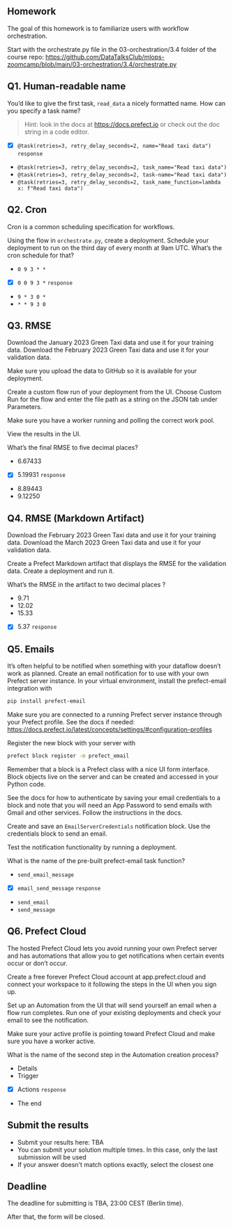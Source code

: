 ## Homework

The goal of this homework is to familiarize users with workflow orchestration. 

Start with the orchestrate.py file in the 03-orchestration/3.4 folder
of the course repo: https://github.com/DataTalksClub/mlops-zoomcamp/blob/main/03-orchestration/3.4/orchestrate.py


## Q1. Human-readable name

You’d like to give the first task, `read_data` a nicely formatted name.
How can you specify a task name?

> Hint: look in the docs at https://docs.prefect.io or 
> check out the doc string in a code editor.

- [X] `@task(retries=3, retry_delay_seconds=2, name="Read taxi data")` `response`
- `@task(retries=3, retry_delay_seconds=2, task_name="Read taxi data")`
- `@task(retries=3, retry_delay_seconds=2, task-name="Read taxi data")`
- `@task(retries=3, retry_delay_seconds=2, task_name_function=lambda x: f"Read taxi data")`


## Q2. Cron

Cron is a common scheduling specification for workflows. 

Using the flow in `orchestrate.py`, create a deployment.
Schedule your deployment to run on the third day of every month at 9am UTC.
What’s the cron schedule for that?

- `0 9 3 * *`
- [X] `0 0 9 3 *` `response`
- `9 * 3 0 *`
- `* * 9 3 0`


## Q3. RMSE 

Download the January 2023 Green Taxi data and use it for your training data.
Download the February 2023 Green Taxi data and use it for your validation data. 

Make sure you upload the data to GitHub so it is available for your deployment.

Create a custom flow run of your deployment from the UI. Choose Custom
Run for the flow and enter the file path as a string on the JSON tab under Parameters.

Make sure you have a worker running and polling the correct work pool.

View the results in the UI.

What’s the final RMSE to five decimal places?

- 6.67433
- [X] 5.19931 `response`
- 8.89443
- 9.12250


## Q4. RMSE (Markdown Artifact)

Download the February 2023 Green Taxi data and use it for your training data.
Download the March 2023 Green Taxi data and use it for your validation data. 

Create a Prefect Markdown artifact that displays the RMSE for the validation data.
Create a deployment and run it.

What’s the RMSE in the artifact to two decimal places ?

- 9.71
- 12.02
- 15.33
- [X] 5.37 `response`


## Q5. Emails


It’s often helpful to be notified when something with your dataflow doesn’t work
as planned. Create an email notification for to use with your own Prefect server instance.
In your virtual environment, install the prefect-email integration with 

```bash
pip install prefect-email
```

Make sure you are connected to a running Prefect server instance through your
Prefect profile.
See the docs if needed: https://docs.prefect.io/latest/concepts/settings/#configuration-profiles

Register the new block with your server with 

```bash
prefect block register -m prefect_email
```

Remember that a block is a Prefect class with a nice UI form interface.
Block objects live on the server and can be created and accessed in your Python code. 

See the docs for how to authenticate by saving your email credentials to
a block and note that you will need an App Password to send emails with
Gmail and other services. Follow the instructions in the docs.

Create and save an `EmailServerCredentials` notification block.
Use the credentials block to send an email.

Test the notification functionality by running a deployment.

What is the name of the pre-built prefect-email task function?

- `send_email_message`
- [X] `email_send_message` `response`
- `send_email`
- `send_message`



## Q6. Prefect Cloud

The hosted Prefect Cloud lets you avoid running your own Prefect server and
has automations that allow you to get notifications when certain events occur
or don’t occur. 

Create a free forever Prefect Cloud account at app.prefect.cloud and connect
your workspace to it following the steps in the UI when you sign up. 

Set up an Automation from the UI that will send yourself an email when
a flow run completes. Run one of your existing deployments and check
your email to see the notification.

Make sure your active profile is pointing toward Prefect Cloud and
make sure you have a worker active.

What is the name of the second step in the Automation creation process?

- Details
- Trigger
- [X] Actions `response`
- The end


## Submit the results

* Submit your results here: TBA
* You can submit your solution multiple times. In this case, only the last submission will be used
* If your answer doesn't match options exactly, select the closest one


## Deadline

The deadline for submitting is TBA, 23:00 CEST (Berlin time). 

After that, the form will be closed.